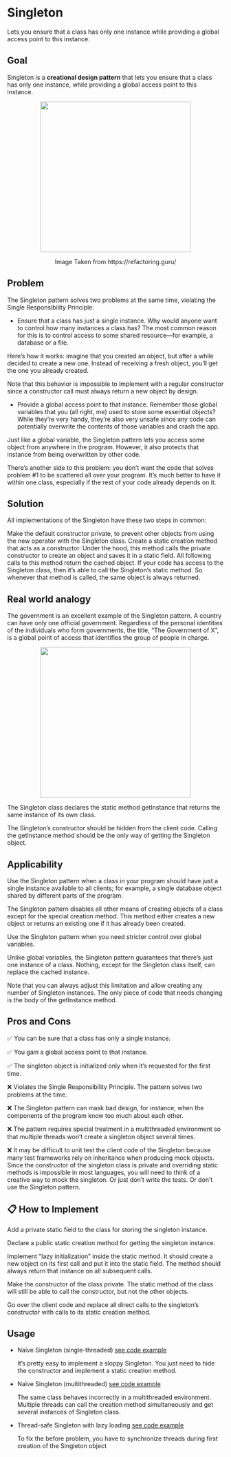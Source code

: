 # Singleton

Lets you ensure that a class has only one instance while providing a global access point to this instance.

## Goal
Singleton is a **creational design pattern** that lets you ensure that a class has only one instance, while providing a global access point to this instance.

<p align="center">
<img height="350" src="https://github.com/alejoalvarez/Images/blob/trunk/DesignPatterns/singleton1.png">
 </p>

<p align="center">
Image Taken from https://refactoring.guru/
</p>

## Problem

The Singleton pattern solves two problems at the same time, violating the Single Responsibility Principle:

- Ensure that a class has just a single instance. Why would anyone want to control how many instances a class has? The most common reason for this is to control access to some shared resource—for example, a database or a file.

Here’s how it works: imagine that you created an object, but after a while decided to create a new one. Instead of receiving a fresh object, you’ll get the one you already created.

Note that this behavior is impossible to implement with a regular constructor since a constructor call must always return a new object by design.

- Provide a global access point to that instance. Remember those global variables that you (all right, me) used to store some essential objects? While they’re very handy, they’re also very unsafe since any code can potentially overwrite the contents of those variables and crash the app.

Just like a global variable, the Singleton pattern lets you access some object from anywhere in the program. However, it also protects that instance from being overwritten by other code.

There’s another side to this problem: you don’t want the code that solves problem #1 to be scattered all over your program. It’s much better to have it within one class, especially if the rest of your code already depends on it.
  
## Solution 

All implementations of the Singleton have these two steps in common:

Make the default constructor private, to prevent other objects from using the new operator with the Singleton class.
Create a static creation method that acts as a constructor. Under the hood, this method calls the private constructor to create an object and saves it in a static field. All following calls to this method return the cached object.
If your code has access to the Singleton class, then it’s able to call the Singleton’s static method. So whenever that method is called, the same object is always returned.

## Real world analogy

The government is an excellent example of the Singleton pattern. A country can have only one official government. Regardless of the personal identities of the individuals who form governments, the title, “The Government of X”, is a global point of access that identifies the group of people in charge.

<p align="center">
<img height="350" src="https://github.com/alejoalvarez/Images/blob/trunk/DesignPatterns/singleton2.png">
 </p>

The Singleton class declares the static method getInstance that returns the same instance of its own class.

The Singleton’s constructor should be hidden from the client code. Calling the getInstance method should be the only way of getting the Singleton object.
  
## Applicability

Use the Singleton pattern when a class in your program should have just a single instance available to all clients; for example, a single database object shared by different parts of the program.

The Singleton pattern disables all other means of creating objects of a class except for the special creation method. This method either creates a new object or returns an existing one if it has already been created.

Use the Singleton pattern when you need stricter control over global variables.

Unlike global variables, the Singleton pattern guarantees that there’s just one instance of a class. Nothing, except for the Singleton class itself, can replace the cached instance.

Note that you can always adjust this limitation and allow creating any number of Singleton instances. The only piece of code that needs changing is the body of the getInstance method.

## Pros and Cons

:white_check_mark: You can be sure that a class has only a single instance.

:white_check_mark: You gain a global access point to that instance.

:white_check_mark: The singleton object is initialized only when it’s requested for the first time.
  
:x: Violates the Single Responsibility Principle. The pattern solves two problems at the time.

:x: The Singleton pattern can mask bad design, for instance, when the components of the program know too much about each other.

:x: The pattern requires special treatment in a multithreaded environment so that multiple threads won’t create a singleton object several times.

:x: It may be difficult to unit test the client code of the Singleton because many test frameworks rely on inheritance when producing mock objects. Since the  constructor of the singleton class is private and overriding static methods is impossible in most languages, you will need to think of a creative way to mock the singleton. Or just don’t write the tests. Or don’t use the Singleton pattern.

## :clipboard: How to Implement
Add a private static field to the class for storing the singleton instance.

Declare a public static creation method for getting the singleton instance.

Implement “lazy initialization” inside the static method. It should create a new object on its first call and put it into the static field. The method should always return that instance on all subsequent calls.

Make the constructor of the class private. The static method of the class will still be able to call the constructor, but not the other objects.

Go over the client code and replace all direct calls to the singleton’s constructor with calls to its static creation method.

## Usage
- Naïve Singleton (single-threaded) [see code example](https://github.com/alejoalvarez/Design-Patterns/tree/master/designpatterns/src/main/java/com/co/alejo/designpatterns/singleton/naivesingleton)

    It’s pretty easy to implement a sloppy Singleton. You just need to hide the constructor and implement a static creation method.

- Naïve Singleton (multithreaded) [see code example](https://github.com/alejoalvarez/Design-Patterns/tree/master/designpatterns/src/main/java/com/co/alejo/designpatterns/singleton/naivesingleton2)

    The same class behaves incorrectly in a multithreaded environment. Multiple threads can call the creation method simultaneously and get several instances of Singleton class.

- Thread-safe Singleton with lazy loading [see code example](https://github.com/alejoalvarez/Design-Patterns/tree/master/designpatterns/src/main/java/com/co/alejo/designpatterns/singleton/naivesingleton3)

    To fix the before problem, you have to synchronize threads during first creation of the Singleton object

    